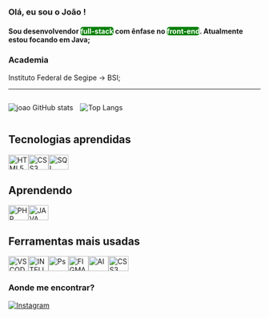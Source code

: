 ###  Olá,  eu sou o João !
#### Sou desenvolvendor <span style="color: white; background-color: green; border-radius: 5px;" > full-stack</span> com ênfase no <span style="color: white; background-color: green; border-radius: 5px;" >front-end</span>. Atualmente estou focando em Java; 
### Academia

 Instituto Federal de Segipe -> BSI;

---
<div style="display: flex; gap: 1em;">

![joao GitHub stats](https://github-readme-stats.vercel.app/api?username=joaoantonio300&show_icons=true&theme=dracula)

![Top Langs](https://github-readme-stats.vercel.app/api/top-langs/?username=joaoantonio300&layout=compact)
</div>

## Tecnologias aprendidas
<div style="display: flex; align-items: center;">

 <img  height="30" width = "40" alt ="HTML5" src="https://cdn.jsdelivr.net/gh/devicons/devicon@latest/icons/html5/html5-original.svg" />
            
<img alt="CSS3" height="30" width = "40" src="https://cdn.jsdelivr.net/gh/devicons/devicon@latest/icons/css3/css3-original.svg"/>


<img alt="SQL" height="30" width = "40"  src="https://cdn.jsdelivr.net/gh/devicons/devicon@latest/icons/azuresqldatabase/azuresqldatabase-original.svg" />
          

</div>

## Aprendendo


<div  style="display: flex; align-items: center;" >

<img  alt="PHP" height="30" width = "40"  src="https://cdn.jsdelivr.net/gh/devicons/devicon@latest/icons/php/php-original.svg" />
          
<img alt="JAVA" height="30" width = "40" src="https://cdn.jsdelivr.net/gh/devicons/devicon@latest/icons/java/java-original.svg" />

</div>
          

 ## Ferramentas mais usadas
 <div style="display: flex; align-items: center;">   
  <img alt="VSCODE" height="30" width = "40"   src="https://cdn.jsdelivr.net/gh/devicons/devicon@latest/icons/vscode/vscode-original.svg" />

 <img  alt="INTELLIJ" height="30" width = "40"  src="https://cdn.jsdelivr.net/gh/devicons/devicon@latest/icons/intellij/intellij-original.svg" />
          
 <img alt="Ps" height="30" width = "40"  src="https://cdn.jsdelivr.net/gh/devicons/devicon@latest/icons/photoshop/photoshop-original.svg" />      
 
 <img alt="FIGMA" height="30" width = "40" src="https://cdn.jsdelivr.net/gh/devicons/devicon@latest/icons/figma/figma-original.svg" />
 
<img  alt="AI" height="30" width = "40" src="https://cdn.jsdelivr.net/gh/devicons/devicon@latest/icons/illustrator/illustrator-plain.svg" />

<img alt="CSS3" height="30" width = "40"  src="https://cdn.jsdelivr.net/gh/devicons/devicon@latest/icons/mysql/mysql-original-wordmark.svg" />
          
 </div>



### Aonde me encontrar?

[![Instagram](https://img.shields.io/badge/Instagram-E4405F?style=for-the-badge&logo=instagram&logoColor=white)](https://www.instagram.com/jonharts_/)


